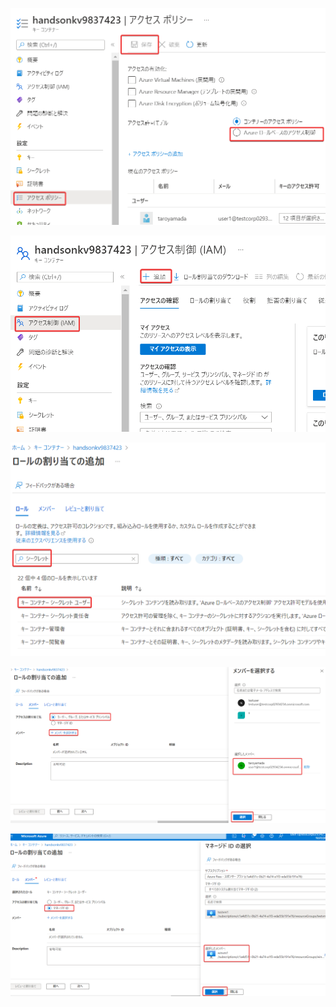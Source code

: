 
![](images/ss-2022-04-07-15-04-30.png)


![](images/ss-2022-04-07-15-06-47.png)

![](images/ss-2022-04-07-15-07-25.png)

![](images/ss-2022-04-07-15-08-11.png)

![](images/ss-2022-04-07-15-11-29.png)